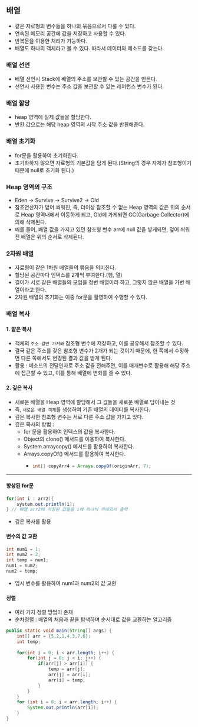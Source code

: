 ## 배열
- 같은 자료형의 변수들을 하나의 묶음으로서 다룰 수 있다.
- 연속된 메모리 공간에 값을 저장하고 사용할 수 있다.
- 반복문을 이용한 처리가 가능하다. 
- 배열도 하나의 객체라고 볼 수 있다. 따라서 데이터와 메소드를 갖는다. 

### 배열 선언
- 배열 선언시 Stack에 배열의 주소를 보관할 수 있는 공간을 만든다.
- 선언시 사용한 변수는 주소 값을 보관할 수 있는 레퍼런스 변수가 된다. 

### 배열 할당
- heap 영역에 실제 값들을 할당한다.
- 반환 값으로는 해당 heap 영역의 시작 주소 값을 반환해준다. 

### 배열 초기화 
- for문을 활용하여 초기화한다.
- 초기화하지 않으면 자료형의 기본값을 담게 된다.(String의 경우 자체가 참조형이기 때문에 null로 초기화 된다.)

### Heap 영역의 구조
- Eden -> Survive -> Survive2 -> Old
- 참조연산자가 덮어 씌워진, 즉, 더이상 참조할 수 없는 Heap 영역의 값은 위의 순서로 Heap 영역내에서 이동하게 되고,
Old에 가게되면 GC(Garbage Collector)에 의해 삭제된다. 
- 예를 들어, 배열 값을 가지고 있던 참조형 변수 arr에 null 값을 넣게되면, 덮어 씌워진 배열은 위의 순서로 삭제된다.

### 2차원 배열
- 자료형이 같은 1차원 배열들의 묶음을 의미한다.
- 할당된 공간마다 인덱스를 2개씩 부여한다.(행, 열)
- 길이가 서로 같은 배열들의 모임을 정변 배열이라 하고, 그렇지 않은 배열을 가변 배열이라고 한다.
- 2차원 배열의 초기화는 이중 for문을 활영하여 수행할 수 있다.

### 배열 복사
#### 1. 얕은 복사
- 객체의 `주소 값만 가져와` 참조형 변수에 저장하고, 이를 공유해서 참조할 수 있다.
- 결국 같은 주소를 갖은 참조형 변수가 2개가 되는 것이기 때문에, 한 쪽에서 수정하면 다른 쪽에서도 변경된 결과 값을 받게 된다.
- 활용 : 메소드의 전달인자로 주소 값을 전해주면, 이를 매개변수로 활용해 해당 주소에 접근할 수 있고, 이를 통해 배열에 변화를 줄 수 있다.

#### 2. 깊은 복사
- 새로운 배열을 Heap 영역에 할당해서 그 값들을 새로운 배열로 담아내는 것
- 즉, `새로운 배열 객체`를 생성하여 기존 배열의 데이터를 복사한다.
- 깊은 복사한 참조형 변수는 서로 다른 주소 값을 가지고 있다.
- 깊은 복사의 방법 : 
  - for 문을 활용하여 인덱스의 값을 복사한다.
  - Object의 clone() 메서드를 이용하여 복사한다.
  - System.arraycopy() 메서드를 활용하여 복사한다.
  - Arrays.copyOf() 메서드를 활용하여 복사한다. 
    - ```java
      int[] copyArr4 = Arrays.copyOf(originArr, 7);
      ```
---
#### 향상된 for문
```java
for(int i : arr2){
    system.out.println(i);
} // 배열 arr2에 저장된 값들을 i에 하나씩 꺼내와서 출력
```
- 깊은 복사를 활용

#### 변수의 값 교환
```java
int num1 = 1;
int num2 = 2;
int temp = num1;
num1 = num2;
num2 = temp;
``` 
- 임시 변수를 활용하여 num1과 num2의 값 교환

#### 정렬
- 여러 가지 정렬 방법이 존재
- 순차정렬 : 배열의 처음과 끝을 탐색하며 순서대로 값을 교환하는 알고리즘
```java
public static void main(String[] args) {
    int[] arr = {5,2,1,4,3,7,6};
    int temp;
    
    for(int i = 0; i < arr.length; i++) {
        for(int j = 0; j < i; j++) {
            if(arr[j] > arr[i]) {
                temp = arr[j];
                arr[j] = arr[i];
                arr[i] = temp; 
            }
        }
    }
    for (int i = 0; i < arr.length; i++) {
        System.out.println(arr[i]);
    }
}
```